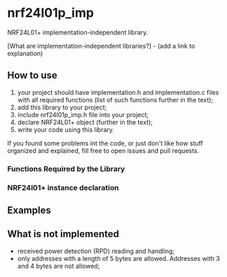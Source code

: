 # nrf24l01p_imp
NRF24L01+ implementation-independent library.

[What are implementation-independent libraries?] - (add a link to explanation)

## How to use 
1. your project should have implementation.h and implementation.c files with all required functions (list of such functions further in the text);
2. add this library to your project;
3. include nrf24l01p_imp.h file into your project;
4. declare NRF24L01+ object (further in the text);
5. write your code using this library.

If you found some problems int the code, or just don't like how stuff organized and explained, fill free to open issues and pull requests.

### Functions Required by the Library

### NRF24l01+ instance declaration

## Examples


## What is not implemented
- received power detection (RPD) reading and handling;
- only addresses with a length of 5 bytes are allowed. Addresses with 3 and 4 bytes are not allowed;
